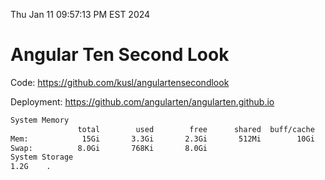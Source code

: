 Thu Jan 11 09:57:13 PM EST 2024

# Angular Ten Second Look

Code: https://github.com/kusl/angulartensecondlook

Deployment: https://github.com/angularten/angularten.github.io

```bash
System Memory
               total        used        free      shared  buff/cache   available
Mem:            15Gi       3.3Gi       2.3Gi       512Mi        10Gi        11Gi
Swap:          8.0Gi       768Ki       8.0Gi
System Storage
1.2G	.
```
```bash

